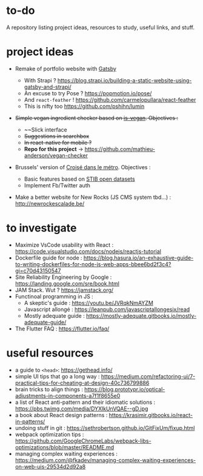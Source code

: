 # to-do
A repository listing project ideas, resources to study, useful links, and stuff.

# project ideas
* Remake of portfolio website with [Gatsby](https://www.gatsbyjs.org/)
  * With Strapi ? https://blog.strapi.io/building-a-static-website-using-gatsby-and-strapi/
  * An excuse to try Pose ? https://popmotion.io/pose/
  * And `react-feather` ! https://github.com/carmelopullara/react-feather
  * This is nifty too https://github.com/pshihn/lumin

* ~~Simple vegan ingredient checker based on [is-vegan](https://www.npmjs.com/package/is-vegan). Objectives :~~
  * ~~Slick interface
  * ~~Suggestions in searchbox~~
  * ~~In react-native for mobile ?~~
  * **Repo for this project** -> https://github.com/mathieu-anderson/vegan-checker
  
* Brussels' version of [Croisé dans le métro](https://www.croisedanslemetro.com/). Objectives :
  * Basic features based on [STIB open datasets](https://opendata.stib-mivb.be/store/data)
  * Implement Fb/Twitter auth
  
* Make a better website for New Rocks (JS CMS system tbd...) : http://newrockescalade.be/

# to investigate
* Maximize VsCode usability with React : https://code.visualstudio.com/docs/nodejs/reactjs-tutorial
* Dockerfile guide for node : https://blog.hasura.io/an-exhaustive-guide-to-writing-dockerfiles-for-node-js-web-apps-bbee6bd2f3c4?gi=c70d43150547
* Site Reliability Engineering by Google : https://landing.google.com/sre/book.html
* JAM Stack. Wut ? https://jamstack.org/
* Functinoal programming in JS :
    * A skeptic's guide : https://youtu.be/JVRqkNmAYZM
    * Javascript allongé : https://leanpub.com/javascriptallongesix/read
    * Mostly adequate guide : https://mostly-adequate.gitbooks.io/mostly-adequate-guide/
* The Flutter FAQ : https://flutter.io/faq/

# useful resources
* a guide to `<head>`: https://gethead.info/
* simple UI tips that go a long way : https://medium.com/refactoring-ui/7-practical-tips-for-cheating-at-design-40c736799886
* brain tricks to align things : https://blog.prototypr.io/optical-adjustments-in-components-a7f1f8655e0
* a list of React anti-pattern and their idiomatic solutions : https://pbs.twimg.com/media/DYXlkUnVQAE--gD.jpg
* a book about React design patterns : https://krasimir.gitbooks.io/react-in-patterns/
* undoing stuff in git : https://sethrobertson.github.io/GitFixUm/fixup.html
* webpack optimization tips : https://github.com/GoogleChromeLabs/webpack-libs-optimizations/blob/master/README.md
* managing complex waiting experiences : https://medium.com/@fkadev/managing-complex-waiting-experiences-on-web-uis-29534d2d92a8
